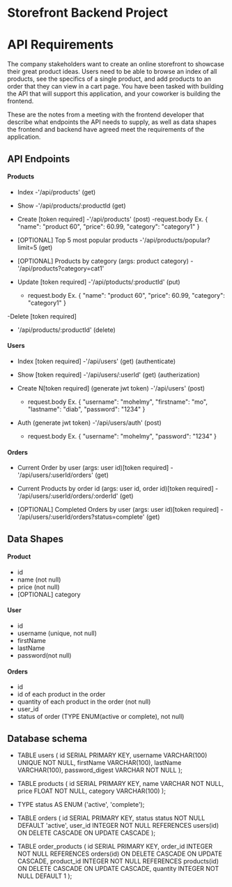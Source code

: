# Storefront Backend Project
# API Requirements

The company stakeholders want to create an online storefront to showcase their great product ideas. Users need to be able to browse an index of all products, see the specifics of a single product, and add products to an order that they can view in a cart page. You have been tasked with building the API that will support this application, and your coworker is building the frontend.

These are the notes from a meeting with the frontend developer that describe what endpoints the API needs to supply, as well as data shapes the frontend and backend have agreed meet the requirements of the application.

## API Endpoints

#### Products

- Index
  -'/api/products' (get)
- Show
  -'/api/products/:productId (get)

- Create [token required]
  -'/api/products' (post)
  -request.body Ex.
    {
    "name": "product 60",
    "price": 60.99,
    "category": "category1"
    }
- [OPTIONAL] Top 5 most popular products
  -'/api/products/popular?limit=5 (get)

- [OPTIONAL] Products by category (args: product category)
  -'/api/products?category=cat1'

- Update [token required]
  -'/api/ptoducts/:productId' (put)
  - request.body Ex.
    {
    "name": "product 60",
    "price": 60.99,
    "category": "category1"
    }

-Delete [token required]

- '/api/products/:productId' (delete)

#### Users

- Index [token required]
  -'/api/users' (get) (authenticate)

- Show [token required]
  -'/api/users/:userId' (get) (autherization)

- Create N[token required] (generate jwt token)
  -'/api/users' (post)

  - request.body Ex.
    {
    "username": "mohelmy",
    "firstname": "mo",
    "lastname": "diab",
    "password": "1234"
    }

- Auth (generate jwt token)
  -'/api/users/auth' (post)
  - request.body Ex.
    {
    "username": "mohelmy",
    "password": "1234"
    }

#### Orders

- Current Order by user (args: user id)[token required]
  -'/api/users/:userId/orders' (get)

- Current Products by order id (args: user id, order id)[token required]
  -'/api/users/:userId/orders/:orderId' (get)

- [OPTIONAL] Completed Orders by user (args: user id)[token required]
  -'/api/users/:userId/orders?status=complete' (get)

## Data Shapes

#### Product

- id
- name (not null)
- price (not null)
- [OPTIONAL] category

#### User

- id
- username (unique, not null)
- firstName
- lastName
- password(not null)

#### Orders

- id
- id of each product in the order
- quantity of each product in the order (not null)
- user_id
- status of order (TYPE ENUM(active or complete), not null)

## Database schema

- TABLE users (
  id SERIAL PRIMARY KEY,
  username VARCHAR(100) UNIQUE NOT NULL,
  firstName VARCHAR(100),
  lastName VARCHAR(100),
  password_digest VARCHAR NOT NULL
  );

- TABLE products (
  id SERIAL PRIMARY KEY,
  name VARCHAR NOT NULL,
  price FLOAT NOT NULL,
  category VARCHAR(100)
  );

- TYPE status AS ENUM ('active', 'complete');
- TABLE orders (
  id SERIAL PRIMARY KEY,
  status status NOT NULL DEFAULT 'active',
  user_id INTEGER NOT NULL REFERENCES users(id) ON DELETE CASCADE ON UPDATE CASCADE
  );

- TABLE order_products (
  id SERIAL PRIMARY KEY,
  order_id INTEGER NOT NULL REFERENCES orders(id) ON DELETE CASCADE ON UPDATE CASCADE,
  product_id INTEGER NOT NULL REFERENCES products(id) ON DELETE CASCADE ON UPDATE CASCADE,
  quantity INTEGER NOT NULL DEFAULT 1
  );

